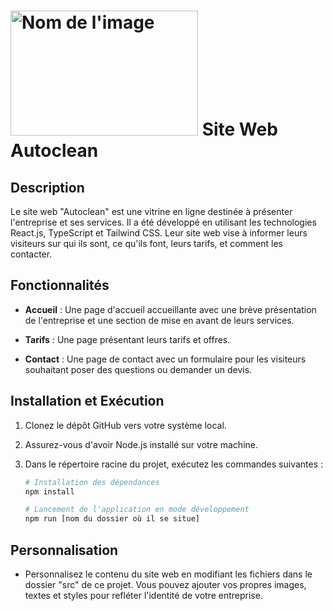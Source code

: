 # <img src="https://github.com/y28lyn/autoclean/assets/97447648/9b4a885a-d059-46b1-8dc4-5059e5e8bf14" alt="Nom de l'image" width="300" height="200"> Site Web Autoclean

## Description

Le site web "Autoclean" est une vitrine en ligne destinée à présenter l'entreprise et ses services. Il a été développé en utilisant les technologies React.js, TypeScript et Tailwind CSS. Leur site web vise à informer leurs visiteurs sur qui ils sont, ce qu'ils font, leurs tarifs, et comment les contacter.

## Fonctionnalités

- **Accueil** : Une page d'accueil accueillante avec une brève présentation de l'entreprise et une section de mise en avant de leurs services.

- **Tarifs** : Une page présentant leurs tarifs et offres.

- **Contact** : Une page de contact avec un formulaire pour les visiteurs souhaitant poser des questions ou demander un devis.

## Installation et Exécution

1. Clonez le dépôt GitHub vers votre système local.

2. Assurez-vous d'avoir Node.js installé sur votre machine.

3. Dans le répertoire racine du projet, exécutez les commandes suivantes :

   ```bash
   # Installation des dépendances
   npm install

   # Lancement de l'application en mode développement
   npm run [nom du dossier où il se situe]
   ```

## Personnalisation

- Personnalisez le contenu du site web en modifiant les fichiers dans le dossier "src" de ce projet. Vous pouvez ajouter vos propres images, textes et styles pour refléter l'identité de votre entreprise.
